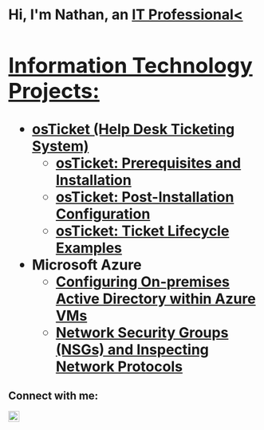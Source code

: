 <h1>Hi, I'm Nathan, an <a href="https://linkedin.com/in/Josh">IT Professional<

<h2> Information Technology Projects:</h2>

- <b>osTicket (Help Desk Ticketing System)</b>
  - [osTicket: Prerequisites and Installation](https://github.com/Nathantopo01/osticket-prereqs)
  - [osTicket: Post-Installation Configuration](https://github.com/Nathantopo01/post-install-config)
  - [osTicket: Ticket Lifecycle Examples](https://github.com/Nathantopo01/ticket-lifecycle)
- <b>Microsoft Azure</b>
  - [Configuring On-premises Active Directory within Azure VMs](https://github.com/Nathantopo01/configure-ad)
  - [Network Security Groups (NSGs) and Inspecting Network Protocols](https://github.com/Nathantopo01/azure-network-protocols)

<h2>Connect with me:</h2>

[<img align="left" alt="Nathan | LinkedIn" width="22px" src="https://cdn.jsdelivr.net/npm/simple-icons@v3/icons/linkedin.svg" />][linkedin]

[linkedin]: https://linkedin.com/in/nathaniel-topolewski
